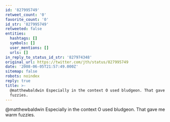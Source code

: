 ```yaml
---
id: '827995749'
retweet_count: '0'
favorite_count: '0'
id_str: '827995749'
retweeted: false
entities:
  hashtags: []
  symbols: []
  user_mentions: []
  urls: []
in_reply_to_status_id_str: '827974348'
original_url: https://twitter.com/jth/status/827995749
date: '2008-06-05T21:57:49.000Z'
sitemap: false
robots: noindex
reply: true
title: >-
  @matthewbaldwin Especially in the context O used bludgeon. That gave me warm
  fuzzies.
---
```


@matthewbaldwin Especially in the context O used bludgeon. That gave me warm fuzzies.